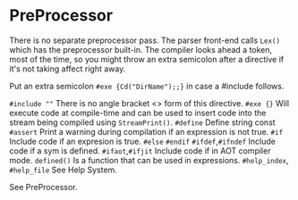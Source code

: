 # PreProcessor

There is no separate preprocessor pass.  The parser front-end calls `Lex()` which 
has the preprocessor built-in.  The compiler looks ahead a token, most of the 
time, so you might throw an extra semicolon after a directive if it's not taking 
affect right away.

Put an extra semicolon `#exe {Cd("DirName");;}` in case a #include follows.

`#include ""`     There is no angle bracket <> form of this directive.
`#exe {}`         Will execute code at compile-time and can be used to insert code 
into the stream being compiled using `StreamPrint()`.
`#define`         Define string const
`#assert`         Print a warning during compilation if an expression is not true. 
`#if`             Include code if an expresion is true.
`#else`
`#endif`
`#ifdef`,`#ifndef`  Include code if a sym is defined.
`#ifaot`,`#ifjit`   Include code if in AOT compiler mode.
`defined()`    Is a function that can be used in expressions.
`#help_index`, `#help_file` See Help System.

See PreProcessor.
